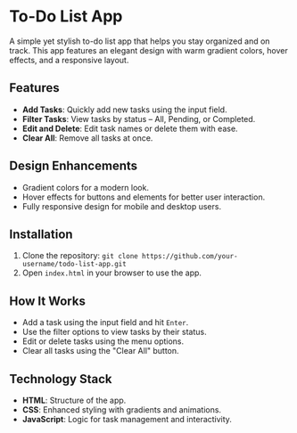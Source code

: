 # To-Do List App

A simple yet stylish to-do list app that helps you stay organized and on track. This app features an elegant design with warm gradient colors, hover effects, and a responsive layout.

## Features

- **Add Tasks**: Quickly add new tasks using the input field.
- **Filter Tasks**: View tasks by status – All, Pending, or Completed.
- **Edit and Delete**: Edit task names or delete them with ease.
- **Clear All**: Remove all tasks at once.

## Design Enhancements

- Gradient colors for a modern look.
- Hover effects for buttons and elements for better user interaction.
- Fully responsive design for mobile and desktop users.

## Installation

1. Clone the repository: `git clone https://github.com/your-username/todo-list-app.git`
2. Open `index.html` in your browser to use the app.

## How It Works

- Add a task using the input field and hit `Enter`.
- Use the filter options to view tasks by their status.
- Edit or delete tasks using the menu options.
- Clear all tasks using the "Clear All" button.

## Technology Stack

- **HTML**: Structure of the app.
- **CSS**: Enhanced styling with gradients and animations.
- **JavaScript**: Logic for task management and interactivity.
